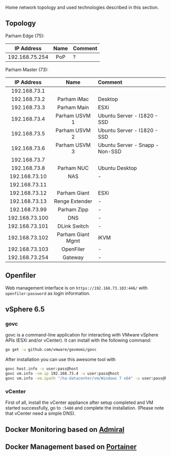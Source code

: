 Home network topology and used technologies described in this section.

## Topology

Parham Edge (75):

| IP Address       | Name                | Comment         |
|:----------------:|:-------------------:|:----------------|
| 192.168.75.254   | PoP                 | ?               |

Parham Master (73):

| IP Address       | Name                | Comment                         |
|:----------------:|:-------------------:|:--------------------------------|
| 192.168.73.1     | | |
| 192.168.73.2     | Parham iMac         | Desktop                         |
| 192.168.73.3     | Parham Main         | ESXi                            |
| 192.168.73.4     | Parham USVM 1       | Ubuntu Server - I1820 - SSD     |
| 192.168.73.5     | Parham USVM 2       | Ubuntu Server - I1820 - SSD     |
| 192.168.73.6     | Parham USVM 3       | Ubuntu Server - Snapp - Non-SSD |
| 192.168.73.7     | | |
| 192.168.73.8     | Parham NUC          | Ubuntu Desktop                  |
| 192.168.73.10    | NAS                 | -                               |
| 192.168.73.11    | | |
| 192.168.73.12    | Parham Giant        | ESXi                            |
| 192.168.73.13    | Renge Extender      | -                               |
| 192.168.73.99    | Parham Zipp         | -                               |
| 192.168.73.100   | DNS                 | -                               |
| 192.168.73.101   | DLink Switch        | -                               |
| 192.168.73.102   | Parham Giant Mgmt   | iKVM                            |
| 192.168.73.103   | OpenFiler           | -                               |
| 192.168.73.254   | Gateway             | -                               |


## Openfiler

Web management interface is on `https://192.168.73.103:446/`
with `openfiler:password` as login information.

## vSphere 6.5
### govc

govc is a command-line application for interacting with VMware vSphere APIs (ESXi and/or vCenter).
It can install with the following command:

```sh
go get -u github.com/vmware/govmomi/govc
```

After installation you can use this awesome tool with

```sh
govc host.info -u user:pass@host
govc vm.info -vm.ip 192.168.73.4 -u user:pass@host
govc vm.info -vm.ipath "/ha-datacenter/vm/Windows 7 x64" -u user:pass@host
```

### vCenter

First of all, install the vCenter appliance after setup completed and VM started successfully,
go to `:5480` and complete the installation. (Please note that vCenter need a simple DNS).


## Docker Monitoring based on [Admiral](https://github.com/vmware/admiral)

## Docker Management based on [Portainer](https://github.com/portainer)
